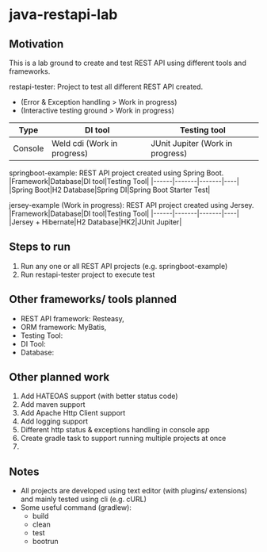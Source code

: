 # java-restapi-lab
## Motivation
This is a lab ground to create and test REST API using different tools and frameworks.

restapi-tester: Project to test all different REST API created. 
* (Error & Exception handling > Work in progress)
* (Interactive testing ground > Work in progress)
  
|Type|DI tool|Testing tool|
|-----|-------|------|
|Console|Weld cdi (Work in progress)|JUnit Jupiter (Work in progress)

springboot-example: REST API project created using Spring Boot.
|Framework|Database|DI tool|Testing Tool|
|------|-------|-------|----|
|Spring Boot|H2 Database|Spring DI|Spring Boot Starter Test|

jersey-example (Work in progress): REST API project created using Jersey.
|Framework|Database|DI tool|Testing Tool|
|------|-------|-------|----|
|Jersey + Hibernate|H2 Database|HK2|JUnit Jupiter|

## Steps to run
1. Run any one or all REST API projects (e.g. springboot-example)
2. Run restapi-tester project to execute test
   

## Other frameworks/ tools planned
* REST API framework: Resteasy, 
* ORM framework: MyBatis, 
* Testing Tool: 
* DI Tool:
* Database: 

## Other planned work
1. Add HATEOAS support (with better status code)
2. Add maven support
3. Add Apache Http Client support
4. Add logging support
5. Different http status & exceptions handling in console app
6. Create gradle task to support running multiple projects at once
7. 

## Notes
* All projects are developed using text editor (with plugins/ extensions) and mainly tested using cli (e.g. cURL)
* Some useful command (gradlew):
  * build
  * clean
  * test
  * bootrun
    

